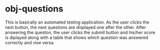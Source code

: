 # obj-questions

This is basically an automated testing application.
As the user clicks the next button, the next questions are displayed
one after the other.
After answering the queston, the user clicks the submit button and his/her
score is diplayed along with a table that shows which question was answered
correctly and vise versa.
